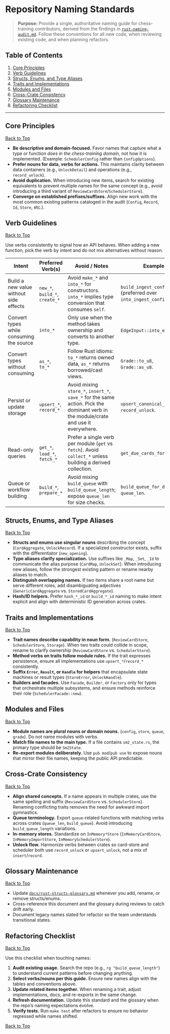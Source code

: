 # Repository Naming Standards

> **Purpose:** Provide a single, authoritative naming guide for chess-training contributors, derived from the findings in [`rust-naming-audit.md`](./rust-naming-audit.md). Follow these conventions for all new code, when reviewing existing code, and when planning refactors.

## Table of Contents
1. [Core Principles](#core-principles)
2. [Verb Guidelines](#verb-guidelines)
3. [Structs, Enums, and Type Aliases](#structs-enums-and-type-aliases)
4. [Traits and Implementations](#traits-and-implementations)
5. [Modules and Files](#modules-and-files)
6. [Cross-Crate Consistency](#cross-crate-consistency)
7. [Glossary Maintenance](#glossary-maintenance)
8. [Refactoring Checklist](#refactoring-checklist)

---

## Core Principles
[Back to Top](#repository-naming-standards)

- **Be descriptive and domain-focused.** Favor names that capture what a type or function *does in the chess-training domain*, not how it is implemented. (Example: `SchedulerConfig` rather than `ConfigOptions`).
- **Prefer nouns for data, verbs for actions.** This maintains clarity between data containers (e.g., `UnlockDetail`) and operations (e.g., `record_unlock`).
- **Avoid duplication.** When introducing new items, search for existing equivalents to prevent multiple names for the same concept (e.g., avoid introducing a third variant of `ReviewCardStore`/`SchedulerStore`).
- **Converge on established prefixes/suffixes.** Align new work with the most common existing patterns cataloged in the audit (`Config`, `Record`, `Id`, `Store`, etc.).

## Verb Guidelines
[Back to Top](#repository-naming-standards)

Use verbs consistently to signal how an API behaves. When adding a new function, pick the verb by intent and do not mix alternatives without reason.

| Intent | Preferred Verb(s) | Avoid / Notes | Example |
| ------ | ----------------- | ------------- | ------- |
| Build a new value without side effects | `new_*`, `build_*`, `create_*` | Avoid `make_*` and `into_*` for constructors. `into_*` implies type conversion that consumes `self`. | `build_ingest_config` (preferred over `into_ingest_config`). |
| Convert types while consuming the source | `into_*` | Only use when the method takes ownership and converts to another type. | `EdgeInput::into_edge`. |
| Convert types without consuming | `as_*`, `to_*` | Follow Rust idioms: `to_*` returns owned data, `as_*` returns borrowed/cast views. | `Grade::to_u8`, `Grade::as_u8`. |
| Persist or update storage | `upsert_*`, `record_*` | Avoid mixing `store_*`, `insert_*`, `save_*` for the same action. Pick the dominant verb in the module/crate and use it everywhere. | `upsert_canonical_position`, `record_unlock`. |
| Read-only queries | `get_*`, `load_*`, `fetch_*` | Prefer a single verb per module (`get` vs `fetch`). Avoid `collect_*` unless building a derived collection. | `get_due_cards_for_owner`. |
| Queue or workflow building | `build_*`, `prepare_*` | Avoid mixing `build_queue` with `build_queue_length`; expose `queue_len` for size checks. | `build_queue_for_day`, `queue_len`. |

## Structs, Enums, and Type Aliases
[Back to Top](#repository-naming-standards)

- **Structs and enums use singular nouns** describing the concept (`CardAggregate`, `UnlockRecord`). If a specialized constructor exists, suffix with the differentiator (`new_opening`).
- **Type aliases clarify specialization.** Use suffixes like `_Map`, `_Set`, `_Id` to communicate the alias purpose (`CardMap`, `UnlockSet`). When introducing new aliases, follow the strongest existing pattern or rename nearby aliases to match.
- **Distinguish overlapping names.** If two items share a root name but serve different roles, add disambiguating adjectives (`GenericCardAggregate` vs. `StoredCardAggregate`).
- **Hash/ID helpers.** Prefer `hash_*_id` or `build_*_id` naming to make intent explicit and align with deterministic ID generation across crates.

## Traits and Implementations
[Back to Top](#repository-naming-standards)

- **Trait names describe capability in noun form.** (`ReviewCardStore`, `SchedulerStore`, `Storage`). When two traits could collide in scope, rename to clarify ownership (`ReviewCardStore` vs. `SchedulerStore`).
- **Method verbs on traits follow module rules.** If the trait expresses persistence, ensure all implementations use `upsert_*`/`record_*` consistently.
- **Suffix `Error`, `Result`, or `Handle` for helpers** that encapsulate state machines or result types (`StoreError`, `UnlockHandle`).
- **Builders and facades.** Use `Facade`, `Builder`, or `Factory` only for types that orchestrate multiple subsystems, and ensure methods reinforce their role (`SchedulerFacade::new`).

## Modules and Files
[Back to Top](#repository-naming-standards)

- **Module names are plural nouns or domain nouns.** (`config`, `store`, `queue`, `grade`). Do not name modules with verbs.
- **Match file names to the main type.** If a file contains `sm2_state.rs`, the primary type should be `Sm2State`.
- **Re-export modules deliberately.** Use `pub mod`/`pub use` to expose nouns that mirror their file names, keeping the public API predictable.

## Cross-Crate Consistency
[Back to Top](#repository-naming-standards)

- **Align shared concepts.** If a name appears in multiple crates, use the same spelling and suffix (`ReviewCardStore` vs. `SchedulerStore`). Renaming conflicting traits removes the need for awkward import gymnastics.
- **Queue terminology.** Export `queue`-related functions with matching verbs across crates (`queue_len`, `build_queue`). Avoid introducing `build_queue_length` variations.
- **In-memory stores.** Standardize on `InMemory*Store` (`InMemoryCardStore`, `InMemoryImportStore`, `InMemorySchedulerStore`).
- **Unlock flow.** Harmonize verbs between crates so card-store and scheduler both use `record_unlock` or `upsert_unlock`, not a mix of `insert`/`record`.

## Glossary Maintenance
[Back to Top](#repository-naming-standards)

- Update [`docs/rust-structs-glossary.md`](./docs/rust-structs-glossary.md) whenever you add, rename, or remove structs/enums.
- Cross-reference this document and the glossary during reviews to catch drift early.
- Document legacy names slated for refactor so the team understands transitional states.

## Refactoring Checklist
[Back to Top](#repository-naming-standards)

Use this checklist when touching names:

1. **Audit existing usage.** Search the repo (e.g., `rg "build_queue_length"`) to understand current patterns before changing anything.
2. **Select verbs/nouns per this guide.** Ensure new names align with the tables and conventions above.
3. **Update related items together.** When renaming a trait, adjust implementations, docs, and re-exports in the same change.
4. **Refresh documentation.** Update this standard and the glossary when the repo’s naming expectations evolve.
5. **Verify tests.** Run `make test` after refactors to ensure no behavior regressed while names shifted.

[Back to Top](#repository-naming-standards)
